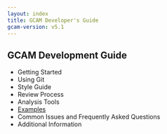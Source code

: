 ```yaml
---
layout: index
title: GCAM Developer's Guide
gcam-version: v5.1
---
```

## GCAM Development Guide

* Getting Started
* Using Git
* Style Guide
* Review Process
* Analysis Tools
* [Examples](dev-guide/examples.html)
* Common Issues and Frequently Asked Questions
* Additional Information


